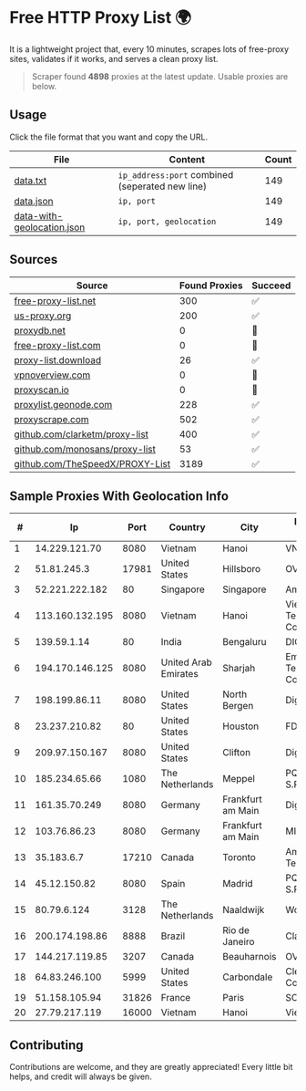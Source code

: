 
# Free HTTP Proxy List 🌍

It is a lightweight project that, every 10 minutes, scrapes lots of free-proxy sites, validates if it works, and serves a clean proxy list.


> Scraper found **4898** proxies at the latest update. Usable proxies are below.

## Usage

Click the file format that you want and copy the URL.


|File|Content|Count|
|----|-------|-----|
|[data.txt](https://raw.githubusercontent.com/themiralay/Proxy-List-World/master/data.txt)|`ip_address:port` combined (seperated new line)|149|
|[data.json](https://raw.githubusercontent.com/themiralay/Proxy-List-World/master/data.json)|`ip, port`|149|
|[data-with-geolocation.json](https://raw.githubusercontent.com/themiralay/Proxy-List-World/master/data-with-geolocation.json)|`ip, port, geolocation`|149|

## Sources

|Source|Found Proxies|Succeed|
|------|-------------|-------|
|[free-proxy-list.net](https://free-proxy-list.net)|300|✅|
|[us-proxy.org](https://www.us-proxy.org)|200|✅|
|[proxydb.net](http://proxydb.net)|0|🚫|
|[free-proxy-list.com](https://free-proxy-list.com/?page=&port=&type%5B%5D=http&type%5B%5D=https&up_time=0&search=Search)|0|🚫|
|[proxy-list.download](https://www.proxy-list.download/HTTP)|26|✅|
|[vpnoverview.com](https://vpnoverview.com/privacy/anonymous-browsing/free-proxy-servers)|0|🚫|
|[proxyscan.io](https://www.proxyscan.io)|0|🚫|
|[proxylist.geonode.com](https://proxylist.geonode.com/api/proxy-list?limit=300&page=1&sort_by=lastChecked&sort_type=desc&protocols=http,https)|228|✅|
|[proxyscrape.com](https://api.proxyscrape.com/v2/?request=displayproxies&protocol=http&timeout=10000&country=all&ssl=all&anonymity=all)|502|✅|
|[github.com/clarketm/proxy-list](https://raw.githubusercontent.com/clarketm/proxy-list/master/proxy-list-raw.txt)|400|✅|
|[github.com/monosans/proxy-list](https://raw.githubusercontent.com/monosans/proxy-list/main/proxies/http.txt)|53|✅|
|[github.com/TheSpeedX/PROXY-List](https://raw.githubusercontent.com/TheSpeedX/PROXY-List/master/http.txt)|3189|✅|


## Sample Proxies With Geolocation Info

|#|Ip|Port|Country|City|Internet Service Provider|
|-|--|----|-------|----|-------------------------|
|1|14.229.121.70|8080|Vietnam|Hanoi|VNPT|
|2|51.81.245.3|17981|United States|Hillsboro|OVH SAS|
|3|52.221.222.182|80|Singapore|Singapore|Amazon.com, Inc.|
|4|113.160.132.195|8080|Vietnam|Hanoi|VietNam Post and Telecom Corporation|
|5|139.59.1.14|80|India|Bengaluru|DIGITALOCEAN|
|6|194.170.146.125|8080|United Arab Emirates|Sharjah|Emirates Telecommunications Corporation|
|7|198.199.86.11|8080|United States|North Bergen|DigitalOcean, LLC|
|8|23.237.210.82|80|United States|Houston|FDCservers.net|
|9|209.97.150.167|8080|United States|Clifton|DigitalOcean, LLC|
|10|185.234.65.66|1080|The Netherlands|Meppel|PQ HOSTING PLUS S.R.L.|
|11|161.35.70.249|8080|Germany|Frankfurt am Main|DigitalOcean, LLC|
|12|103.76.86.23|8080|Germany|Frankfurt am Main|MIRhosting B.V.|
|13|35.183.6.7|17210|Canada|Toronto|Amazon Technologies Inc.|
|14|45.12.150.82|8080|Spain|Madrid|PQ HOSTING PLUS S.R.L.|
|15|80.79.6.124|3128|The Netherlands|Naaldwijk|WorldStream B.V.|
|16|200.174.198.86|8888|Brazil|Rio de Janeiro|Claro S.A|
|17|144.217.119.85|3207|Canada|Beauharnois|OVH Hosting|
|18|64.83.246.100|5999|United States|Carbondale|Clearwave Communications|
|19|51.158.105.94|31826|France|Paris|SCALEWAY|
|20|27.79.217.119|16000|Vietnam|Hanoi|Viettel Corporation|



## Contributing

Contributions are welcome, and they are greatly appreciated! Every
little bit helps, and credit will always be given.

